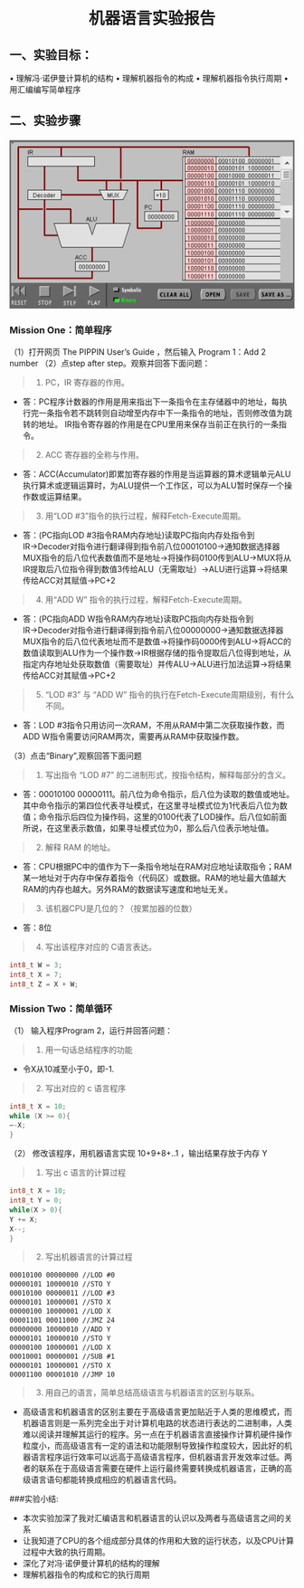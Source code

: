 <center>

# 机器语言实验报告

</center>

## 一、实验目标：
•	理解冯·诺伊曼计算机的结构
•	理解机器指令的构成
•	理解机器指令执行周期
•	用汇编编写简单程序
## 二、实验步骤 

![](images/w.png)


### Mission One：简单程序
（1）打开网页 The PIPPIN User’s Guide ，然后输入 Program 1：Add 2 number
（2）点step after step。观察并回答下面问题：

>1.	PC，IR 寄存器的作用。
- 答：PC程序计数器的作用是用来指出下一条指令在主存储器中的地址，每执行完一条指令若不跳转则自动增至内存中下一条指令的地址，否则修改值为跳转的地址。
IR指令寄存器的作用是在CPU里用来保存当前正在执行的一条指令。
>2.	ACC 寄存器的全称与作用。
- 答：ACC(Accumulator)即累加寄存器的作用是当运算器的算术逻辑单元ALU执行算术或逻辑运算时，为ALU提供一个工作区，可以为ALU暂时保存一个操作数或运算结果。
>3.	用“LOD #3”指令的执行过程，解释Fetch-Execute周期。
- 答：(PC指向LOD #3指令RAM内存地址)读取PC指向内存处指令到IR→Decoder对指令进行翻译得到指令前八位00010100→通知数据选择器MUX指令的后八位代表数值而不是地址→将操作码0100传到ALU→MUX将从IR提取后八位指令得到数值3传给ALU（无需取址）→ALU进行运算→将结果传给ACC对其赋值→PC+2
>4.	用“ADD W” 指令的执行过程，解释Fetch-Execute周期。
- 答：(PC指向ADD W指令RAM内存地址)读取PC指向内存处指令到IR→Decoder对指令进行翻译得到指令前八位00000000→通知数据选择器MUX指令的后八位代表地址而不是数值→将操作码0000传到ALU→将ACC的数值读取到ALU作为一个操作数→IR根据存储的指令提取后八位得到地址，从指定内存地址处获取数值（需要取址）并传ALU→ALU进行加法运算→将结果传给ACC对其赋值→PC+2
>5.	“LOD #3” 与 “ADD W” 指令的执行在Fetch-Execute周期级别，有什么不同。
- 答：LOD #3指令只用访问一次RAM，不用从RAM中第二次获取操作数，而ADD W指令需要访问RAM两次，需要再从RAM中获取操作数。

（3）点击“Binary”,观察回答下面问题
>1.	写出指令 “LOD #7” 的二进制形式，按指令结构，解释每部分的含义。
- 答：00010100 00000111。前八位为命令指示，后八位为读取的数值或地址。其中命令指示的第四位代表寻址模式，在这里寻址模式位为1代表后八位为数值；命令指示后四位为操作码，这里的0100代表了LOD操作。后八位如前面所说，在这里表示数值，如果寻址模式位为0，那么后八位表示地址值。
>2.	解释 RAM 的地址。
- 答：CPU根据PC中的值作为下一条指令地址在RAM对应地址读取指令；RAM某一地址对于内存中保存着指令（代码区）或数据。RAM的地址最大值越大RAM的内存也越大。另外RAM的数据读写速度和地址无关。
>3.	该机器CPU是几位的？（按累加器的位数）
- 答：8位
>4.	写出该程序对应的 C语言表达。
```C
int8_t W = 3;
int8_t X = 7;
int8_t Z = X + W;
```
### Mission Two：简单循环
（1） 输入程序Program 2，运行并回答问题：
>1.	用一句话总结程序的功能
- 令X从10减至小于0，即-1.
>2.	写出对应的 c 语言程序
```C
int8_t X = 10; 
while (X >= 0){ 
–-X; 
}
```
（2） 修改该程序，用机器语言实现 10+9+8+..1 ，输出结果存放于内存 Y

>1.	写出 c 语言的计算过程
```C
int8_t X = 10; 
int8_t Y = 0; 
while(X > 0){ 
Y += X; 
X--; 
} 
```
>2.	写出机器语言的计算过程
```
00010100 00000000 //LOD #0
00000101 10000010 //STO Y
00010100 00000011 //LOD #3
00000101 10000001 //STO X
00000100 10000001 //LOD X
00001101 00011000 //JMZ 24
00000000 10000010 //ADD Y
00000101 10000010 //STO Y
00000100 10000001 //LOD X
00010001 00000001 //SUB #1
00000101 10000001 //STO X
00001100 00001010 //JMP 10
```

>3.	用自己的语言，简单总结高级语言与机器语言的区别与联系。
- 高级语言和机器语言的区别主要在于高级语言更加贴近于人类的思维模式，而机器语言则是一系列完全出于对计算机电路的状态进行表达的二进制串，人类难以阅读并理解其运行的程序。另一点在于机器语言直接操作计算机硬件操作粒度小，而高级语言有一定的语法和功能限制导致操作粒度较大，因此好的机器语言程序运行效率可以远高于高级语言程序，但机器语言开发效率过低。两者的联系在于高级语言需要在硬件上运行最终需要转换成机器语言，正确的高级语言语句都能转换成相应的机器语言代码。

###实验小结:
- 本次实验加深了我对汇编语言和机器语言的认识以及两者与高级语言之间的关系
- 让我知道了CPU的各个组成部分具体的作用和大致的运行状态，以及CPU计算过程中大致的执行周期。
- 深化了对冯·诺伊曼计算机的结构的理解
- 理解机器指令的构成和它的执行周期